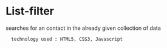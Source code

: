 # List-filter
searches for an contact in the already given collection of data


      technology used : HTML5, CSS3, Javascript
